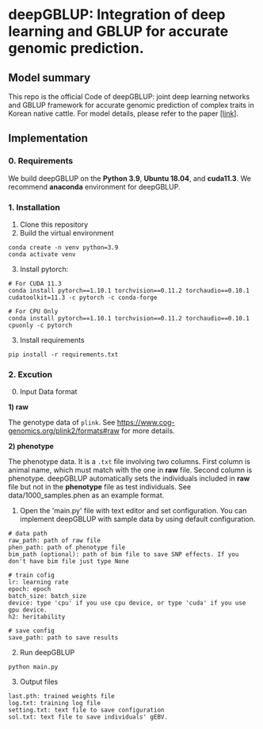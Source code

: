 
# deepGBLUP: Integration of deep learning and GBLUP for accurate genomic prediction.
 

## Model summary
This repo is the official Code of deepGBLUP: joint deep learning networks and GBLUP framework for accurate genomic prediction of complex traits in Korean native cattle. For model details, please refer to the paper [[link]](https://gsejournal.biomedcentral.com/articles/10.1186/s12711-023-00825-y).

## Implementation
### 0. Requirements
We build deepGBLUP on the **Python 3.9**, **Ubuntu 18.04**, and **cuda11.3**. We recommend **anaconda** environment for deepGBLUP.
### 1. Installation
1. Clone this repository
2. Build the virtual environment
```
conda create -n venv python=3.9
conda activate venv
```
3. Install pytorch:
```
# For CUDA 11.3
conda install pytorch==1.10.1 torchvision==0.11.2 torchaudio==0.10.1 cudatoolkit=11.3 -c pytorch -c conda-forge

# For CPU Only
conda install pytorch==1.10.1 torchvision==0.11.2 torchaudio==0.10.1 cpuonly -c pytorch
```
3. Install requirements
```
pip install -r requirements.txt
```
### 2. Excution
0. Input Data format

**1) raw**

The genotype data of `plink`.  See https://www.cog-genomics.org/plink2/formats#raw for more details.

**2) phenotype**

The phenotype data. It is a `.txt` file involving two columns. First column is animal name, which must match with the one in **raw** file. Second column is phenotype.
deepGBLUP automatically sets the individuals included in **raw** file but not in the **phenotype** file as test individuals.
See data/1000_samples.phen as an example format.

1. Open the 'main.py' file with text editor and set configuration.  You can implement deepGBLUP with sample data by using default configuration.
```
# data path
raw_path: path of raw file
phen_path: path of phenotype file
bim_path (optional): path of bim file to save SNP effects. If you don't have bim file just type None 

# train cofig
lr: learning rate
epoch: epoch
batch_size: batch_size
device: type 'cpu' if you use cpu device, or type 'cuda' if you use gpu device.
h2: heritability

# save config
save_path: path to save results
```
2. Run deepGBLUP
```
python main.py
```

3. Output files
```
last.pth: trained weights file
log.txt: training log file
setting.txt: text file to save configuration
sol.txt: text file to save individuals' gEBV.

```
